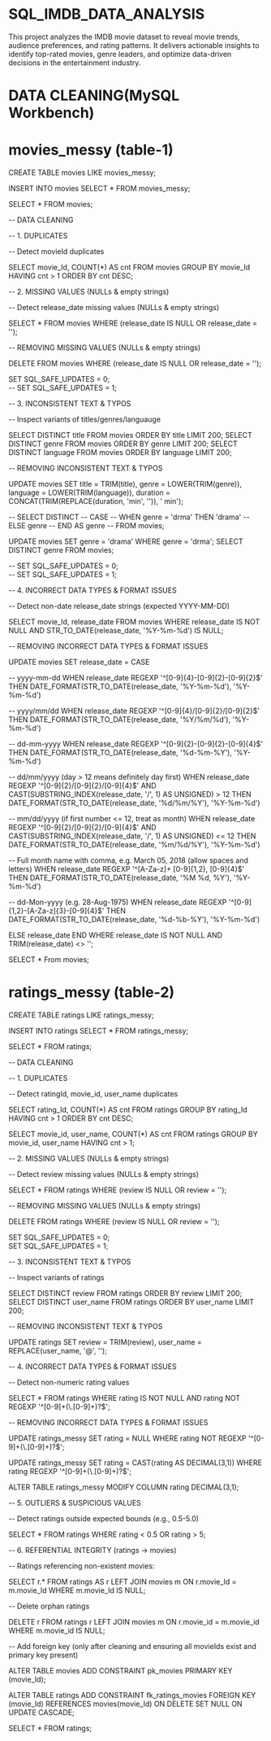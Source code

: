# SQL_IMDB_DATA_ANALYSIS
This project analyzes the IMDB movie dataset to reveal movie trends, audience preferences, and rating patterns. It delivers actionable insights to identify top-rated movies, genre leaders, and optimize data-driven decisions in the entertainment industry.


# DATA CLEANING(MySQL Workbench)

# movies_messy (table-1)

CREATE TABLE movies
LIKE movies_messy;

INSERT INTO movies
SELECT * 
FROM movies_messy;

SELECT * 
FROM movies;

-- DATA CLEANING

-- 1. DUPLICATES

-- Detect movieId duplicates

SELECT movie_Id, COUNT(*) AS cnt
FROM movies
GROUP BY movie_Id
HAVING cnt > 1
ORDER BY cnt DESC;

-- 2. MISSING VALUES (NULLs & empty strings)

-- Detect release_date missing values (NULLs & empty strings)

SELECT *
FROM movies
WHERE (release_date IS NULL OR release_date = '');

-- REMOVING MISSING VALUES (NULLs & empty strings)

DELETE 
FROM movies
WHERE (release_date IS NULL OR release_date = '');

SET SQL_SAFE_UPDATES = 0;   
-- SET SQL_SAFE_UPDATES = 1;    

-- 3. INCONSISTENT TEXT & TYPOS

-- Inspect variants of titles/genres/languauge

SELECT DISTINCT title FROM movies ORDER BY title LIMIT 200;
SELECT DISTINCT genre FROM movies ORDER BY genre LIMIT 200;
SELECT DISTINCT language FROM movies ORDER BY language LIMIT 200;

-- REMOVING INCONSISTENT TEXT & TYPOS

UPDATE movies
SET title = TRIM(title),
    genre = LOWER(TRIM(genre)), 
    language = LOWER(TRIM(language)),
    duration = CONCAT(TRIM(REPLACE(duration, 'min', '')), ' min');
    
-- SELECT DISTINCT 
--        CASE 
--            WHEN genre = 'drma' THEN 'drama'
--            ELSE genre
--        END AS genre
-- FROM movies;

UPDATE movies
SET genre = 'drama'
WHERE genre = 'drma';
SELECT DISTINCT genre FROM movies;

-- SET SQL_SAFE_UPDATES = 0;  
-- SET SQL_SAFE_UPDATES = 1; 

	
-- 4. INCORRECT DATA TYPES & FORMAT ISSUES

-- Detect non-date release_date strings (expected YYYY-MM-DD)

SELECT movie_Id, release_date
FROM movies
WHERE release_date IS NOT NULL
AND STR_TO_DATE(release_date, '%Y-%m-%d') IS NULL;
  
  -- REMOVING INCORRECT DATA TYPES & FORMAT ISSUES
  
UPDATE movies
SET release_date = CASE
  
  -- yyyy-mm-dd
  WHEN release_date REGEXP '^[0-9]{4}-[0-9]{2}-[0-9]{2}$'
    THEN DATE_FORMAT(STR_TO_DATE(release_date, '%Y-%m-%d'), '%Y-%m-%d')

  -- yyyy/mm/dd
  WHEN release_date REGEXP '^[0-9]{4}/[0-9]{2}/[0-9]{2}$'
    THEN DATE_FORMAT(STR_TO_DATE(release_date, '%Y/%m/%d'), '%Y-%m-%d')

  -- dd-mm-yyyy
  WHEN release_date REGEXP '^[0-9]{2}-[0-9]{2}-[0-9]{4}$'
    THEN DATE_FORMAT(STR_TO_DATE(release_date, '%d-%m-%Y'), '%Y-%m-%d')

  -- dd/mm/yyyy (day > 12 means definitely day first)
  WHEN release_date REGEXP '^[0-9]{2}/[0-9]{2}/[0-9]{4}$'
   AND CAST(SUBSTRING_INDEX(release_date, '/', 1) AS UNSIGNED) > 12
    THEN DATE_FORMAT(STR_TO_DATE(release_date, '%d/%m/%Y'), '%Y-%m-%d')

  -- mm/dd/yyyy (if first number <= 12, treat as month)
  WHEN release_date REGEXP '^[0-9]{2}/[0-9]{2}/[0-9]{4}$'
   AND CAST(SUBSTRING_INDEX(release_date, '/', 1) AS UNSIGNED) <= 12
    THEN DATE_FORMAT(STR_TO_DATE(release_date, '%m/%d/%Y'), '%Y-%m-%d')

  -- Full month name with comma, e.g. March 05, 2018 (allow spaces and letters)
  WHEN release_date REGEXP '^[A-Za-z]+ [0-9]{1,2}, [0-9]{4}$'
    THEN DATE_FORMAT(STR_TO_DATE(release_date, '%M %d, %Y'), '%Y-%m-%d')

  -- dd-Mon-yyyy (e.g. 28-Aug-1975)
  WHEN release_date REGEXP '^[0-9]{1,2}-[A-Za-z]{3}-[0-9]{4}$'
    THEN DATE_FORMAT(STR_TO_DATE(release_date, '%d-%b-%Y'), '%Y-%m-%d')

  ELSE release_date
END
WHERE release_date IS NOT NULL
  AND TRIM(release_date) <> '';
  
  SELECT * From movies;
  

# ratings_messy (table-2)

CREATE TABLE ratings
LIKE ratings_messy;

INSERT INTO ratings
SELECT * 
FROM ratings_messy;

SELECT * 
FROM ratings;

-- DATA CLEANING

-- 1. DUPLICATES

-- Detect ratingId, movie_id, user_name duplicates

SELECT rating_Id, COUNT(*) AS cnt
FROM ratings
GROUP BY rating_Id
HAVING cnt > 1
ORDER BY cnt DESC;

SELECT movie_id, user_name, COUNT(*) AS cnt
FROM ratings
GROUP BY movie_id, user_name
HAVING cnt > 1;

-- 2. MISSING VALUES (NULLs & empty strings)

-- Detect review missing values (NULLs & empty strings)

SELECT *
FROM ratings
WHERE (review IS NULL OR review = '');

-- REMOVING MISSING VALUES (NULLs & empty strings)

DELETE 
FROM ratings
WHERE (review IS NULL OR review = '');

SET SQL_SAFE_UPDATES = 0;   
SET SQL_SAFE_UPDATES = 1;    

-- 3. INCONSISTENT TEXT & TYPOS

-- Inspect variants of ratings

SELECT DISTINCT review FROM ratings ORDER BY review LIMIT 200;
SELECT DISTINCT user_name FROM ratings ORDER BY user_name LIMIT 200;

-- REMOVING INCONSISTENT TEXT & TYPOS

UPDATE ratings
SET review = TRIM(review),
    user_name = REPLACE(user_name, '@', '');
    
-- 4. INCORRECT DATA TYPES & FORMAT ISSUES

-- Detect non-numeric rating values

SELECT *
FROM ratings
WHERE rating IS NOT NULL
  AND rating NOT REGEXP '^[0-9]+(\\.[0-9]+)?$';

  -- REMOVING INCORRECT DATA TYPES & FORMAT ISSUES
  
 UPDATE ratings_messy
SET rating = NULL
WHERE rating NOT REGEXP '^[0-9]+(\\.[0-9]+)?$';

UPDATE ratings_messy
SET rating = CAST(rating AS DECIMAL(3,1))
WHERE rating REGEXP '^[0-9]+(\\.[0-9]+)?$';

ALTER TABLE ratings_messy MODIFY COLUMN rating DECIMAL(3,1);

-- 5. OUTLIERS & SUSPICIOUS VALUES

-- Detect ratings outside expected bounds (e.g., 0.5-5.0)

SELECT *
FROM ratings
WHERE rating < 0.5 OR rating > 5;

-- 6. REFERENTIAL INTEGRITY (ratings → movies)

-- Ratings referencing non-existent movies:

SELECT r.*
FROM ratings AS r
LEFT JOIN movies m ON r.movie_Id = m.movie_Id
WHERE m.movie_Id IS NULL;

-- Delete orphan ratings

DELETE r
FROM ratings r
LEFT JOIN movies m ON r.movie_id = m.movie_id
WHERE m.movie_id IS NULL;

-- Add foreign key (only after cleaning and ensuring all movieIds exist and primary key present)

ALTER TABLE movies
ADD CONSTRAINT pk_movies PRIMARY KEY (movie_Id);

ALTER TABLE ratings
ADD CONSTRAINT fk_ratings_movies
FOREIGN KEY (movie_Id) REFERENCES movies(movie_Id)
ON DELETE SET NULL
ON UPDATE CASCADE;

SELECT * FROM ratings;

